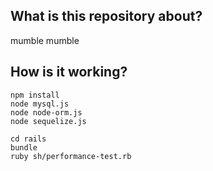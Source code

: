 ## What is this repository about?

mumble mumble

## How is it working?

    npm install
    node mysql.js
    node node-orm.js
    node sequelize.js

    cd rails
    bundle
    ruby sh/performance-test.rb
